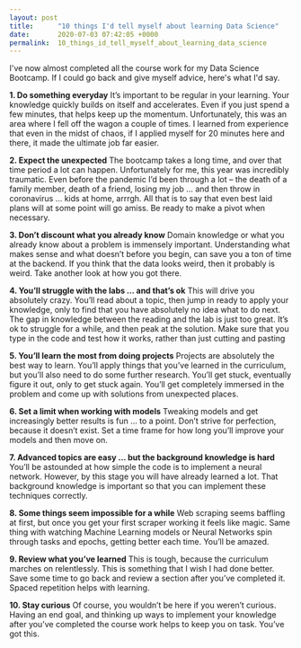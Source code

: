 ```yaml
---
layout: post
title:      "10 things I'd tell myself about learning Data Science"
date:       2020-07-03 07:42:05 +0000
permalink:  10_things_id_tell_myself_about_learning_data_science
---
```



I've now almost completed all the course work for my Data Science Bootcamp. If I could go back and give myself advice, here's what I'd say.



**1. Do something everyday**
It’s important to be regular in your learning. Your knowledge quickly builds on itself and accelerates. Even if you just spend a few minutes, that helps keep up the momentum. Unfortunately, this was an area where I fell off the wagon a couple of times. I learned from experience that even in the midst of chaos, if I applied myself for 20 minutes here and there, it made the ultimate job far easier.

**2. Expect the unexpected**
The bootcamp takes a long time, and over that time period a lot can happen. Unfortunately for me, this year was incredibly traumatic. Even before the pandemic I’d been through a lot – the death of a family member, death of a friend, losing my job … and then throw in coronavirus … kids at home, arrrgh. All that is to say that even best laid plans will at some point will go amiss. Be ready to make a pivot when necessary.

**3. Don’t discount what you already know**
Domain knowledge or what you already know about a problem is immensely important. Understanding what makes sense and what doesn’t before you begin, can save you a ton of time at the backend. If you think that the data looks weird, then it probably is weird. Take another look at how you got there.

**4. You’ll struggle with the labs … and that’s ok**
This will drive you absolutely crazy. You’ll read about a topic, then jump in ready to apply your knowledge, only to find that you have absolutely no idea what to do next. The gap in knowledge between the reading and the lab is just too great. It’s ok to struggle for a while, and then peak at the solution. Make sure that you type in the code and test how it works, rather than just cutting and pasting

**5. You’ll learn the most from doing projects**
Projects are absolutely the best way to learn. You’ll apply things that you’ve learned in the curriculum, but you’ll also need to do some further research. You’ll get stuck, eventually figure it out, only to get stuck again. You’ll get completely immersed in the problem and come up with solutions from unexpected places.

**6. Set a limit when working with models**
Tweaking models and get increasingly better results is fun … to a point. Don’t strive for perfection, because it doesn’t exist. Set a time frame for how long you’ll improve your models and then move on.

**7. Advanced topics are easy … but the background knowledge is hard**
You’ll be astounded at how simple the code is to implement a neural network. However, by this stage you will have already learned a lot. That background knowledge is important so that you can implement these techniques correctly.

**8. Some things seem impossible for a while**
Web scraping seems baffling at first, but once you get your first scraper working it feels like magic. Same thing with watching Machine Learning models or Neural Networks spin through tasks and epochs, getting better each time. You’ll be amazed. 

**9. Review what you’ve learned**
This is tough, because the curriculum marches on relentlessly. This is something that I wish I had done better. Save some time to go back and review a section after you’ve completed it. Spaced repetition helps with learning.

**10. Stay curious**
Of course, you wouldn’t be here if you weren’t curious. Having an end goal, and thinking up ways to implement your knowledge after you’ve completed the course work helps to keep you on task. You’ve got this.

